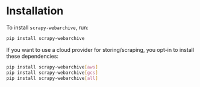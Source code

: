 # Installation

To install `scrapy-webarchive`, run:

```bash
pip install scrapy-webarchive
```

If you want to use a cloud provider for storing/scraping, you opt-in to install these dependencies:

```bash
pip install scrapy-webarchive[aws]
pip install scrapy-webarchive[gcs]
pip install scrapy-webarchive[all]
```
